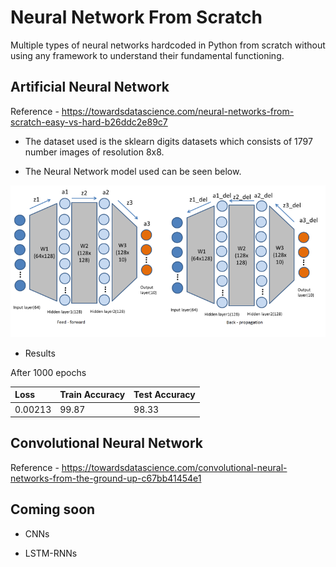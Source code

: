 # Neural Network From Scratch
Multiple types of neural networks hardcoded in Python from scratch without using any framework to understand their fundamental functioning.

## Artificial Neural Network
Reference - https://towardsdatascience.com/neural-networks-from-scratch-easy-vs-hard-b26ddc2e89c7<br>

 - The dataset used is the sklearn digits datasets which consists of 1797 number images of resolution 8x8. 
 
 - The Neural Network model used can be seen below.

![](assets/ann-model.png)

- Results

After 1000 epochs

| Loss   | Train Accuracy | Test Accuracy |
|:-------|:---------------|---------------|
| 0.00213| 99.87          |  98.33        |

## Convolutional Neural Network
Reference - https://towardsdatascience.com/convolutional-neural-networks-from-the-ground-up-c67bb41454e1<br>

## Coming soon

- CNNs 

- LSTM-RNNs
